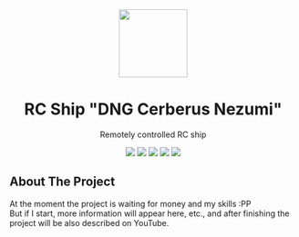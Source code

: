 <div id="start" align="center">
  <img src="https://images.emojiterra.com/google/noto-emoji/unicode-16.0/color/1024px/1f6a2.png" width="120"></img>
  <h1>RC Ship "DNG Cerberus Nezumi"</h1>
  <p>Remotely controlled RC ship</p>
  <img src="https://img.shields.io/badge/C-00599C?style=for-the-badge&logo=c&logoColor=white"/>
  <img src="https://img.shields.io/badge/C%2B%2B-00599C?style=for-the-badge&logo=c%2B%2B&logoColor=white"/>
  <img src="https://img.shields.io/badge/Python-FFD43B?style=for-the-badge&logo=python&logoColor=blue"/>
  <img src="https://img.shields.io/badge/Arduino-00979D?style=for-the-badge&logo=Arduino&logoColor=white"/>
  <img src="https://img.shields.io/badge/Raspberry%20Pi-A22846?style=for-the-badge&logo=Raspberry%20Pi&logoColor=white"/>
</div>

## About The Project
At the moment the project is waiting for money and my skills :PP  <br/>
But if I start, more information will appear here, etc., and after finishing the project will be also described on YouTube.